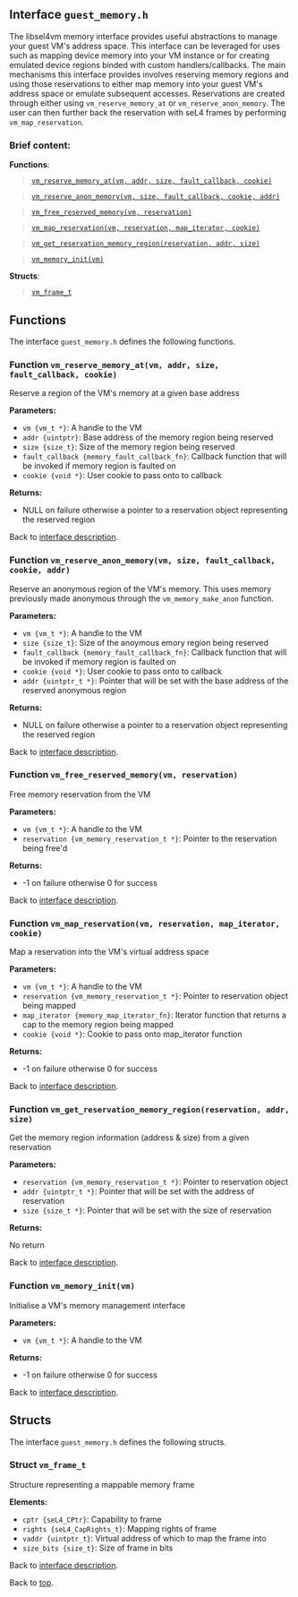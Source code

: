 <!--
     Copyright 2020, Data61
     Commonwealth Scientific and Industrial Research Organisation (CSIRO)
     ABN 41 687 119 230.

     This software may be distributed and modified according to the terms of
     the BSD 2-Clause license. Note that NO WARRANTY is provided.
     See "LICENSE_BSD2.txt" for details.

     @TAG(DATA61_BSD)
-->

## Interface `guest_memory.h`

The libsel4vm memory interface provides useful abstractions to manage your guest VM's address space.
This interface can be leveraged for uses such as mapping device memory into your VM instance
or for creating emulated device regions binded with custom handlers/callbacks.
The main mechanisms this interface provides involves reserving memory regions and using those reservations
to either map memory into your guest VM's address space or emulate subsequent accesses. Reservations
are created through either using `vm_reserve_memory_at` or `vm_reserve_anon_memory`.
The user can then further back the reservation with seL4 frames by performing `vm_map_reservation`.

### Brief content:

**Functions**:

> [`vm_reserve_memory_at(vm, addr, size, fault_callback, cookie)`](#function-vm_reserve_memory_atvm-addr-size-fault_callback-cookie)

> [`vm_reserve_anon_memory(vm, size, fault_callback, cookie, addr)`](#function-vm_reserve_anon_memoryvm-size-fault_callback-cookie-addr)

> [`vm_free_reserved_memory(vm, reservation)`](#function-vm_free_reserved_memoryvm-reservation)

> [`vm_map_reservation(vm, reservation, map_iterator, cookie)`](#function-vm_map_reservationvm-reservation-map_iterator-cookie)

> [`vm_get_reservation_memory_region(reservation, addr, size)`](#function-vm_get_reservation_memory_regionreservation-addr-size)

> [`vm_memory_init(vm)`](#function-vm_memory_initvm)



**Structs**:

> [`vm_frame_t`](#struct-vm_frame_t)


## Functions

The interface `guest_memory.h` defines the following functions.

### Function `vm_reserve_memory_at(vm, addr, size, fault_callback, cookie)`

Reserve a region of the VM's memory at a given base address

**Parameters:**

- `vm {vm_t *}`: A handle to the VM
- `addr {uintptr}`: Base address of the memory region being reserved
- `size {size_t}`: Size of the memory region being reserved
- `fault_callback {memory_fault_callback_fn}`: Callback function that will be invoked if memory region is faulted on
- `cookie {void *}`: User cookie to pass onto to callback

**Returns:**

- NULL on failure otherwise a pointer to a reservation object representing the reserved region

Back to [interface description](#module-guest_memoryh).

### Function `vm_reserve_anon_memory(vm, size, fault_callback, cookie, addr)`

Reserve an anonymous region of the VM's memory. This uses memory previously made anonymous
through the `vm_memory_make_anon` function.

**Parameters:**

- `vm {vm_t *}`: A handle to the VM
- `size {size_t}`: Size of the anoymous emory region being reserved
- `fault_callback {memory_fault_callback_fn}`: Callback function that will be invoked if memory region is faulted on
- `cookie {void *}`: User cookie to pass onto to callback
- `addr {uintptr_t *}`: Pointer that will be set with the base address of the reserved anonymous region

**Returns:**

- NULL on failure otherwise a pointer to a reservation object representing the reserved region

Back to [interface description](#module-guest_memoryh).

### Function `vm_free_reserved_memory(vm, reservation)`

Free memory reservation from the VM

**Parameters:**

- `vm {vm_t *}`: A handle to the VM
- `reservation {vm_memory_reservation_t *}`: Pointer to the reservation being free'd

**Returns:**

- -1 on failure otherwise 0 for success

Back to [interface description](#module-guest_memoryh).

### Function `vm_map_reservation(vm, reservation, map_iterator, cookie)`

Map a reservation into the VM's virtual address space

**Parameters:**

- `vm {vm_t *}`: A handle to the VM
- `reservation {vm_memory_reservation_t *}`: Pointer to reservation object being mapped
- `map_iterator {memory_map_iterator_fn}`: Iterator function that returns a cap to the memory region being mapped
- `cookie {void *}`: Cookie to pass onto map_iterator function

**Returns:**

- -1 on failure otherwise 0 for success

Back to [interface description](#module-guest_memoryh).

### Function `vm_get_reservation_memory_region(reservation, addr, size)`

Get the memory region information (address & size) from a given reservation

**Parameters:**

- `reservation {vm_memory_reservation_t *}`: Pointer to reservation object
- `addr {uintptr_t *}`: Pointer that will be set with the address of reservation
- `size {size_t *}`: Pointer that will be set with the size of reservation

**Returns:**

No return

Back to [interface description](#module-guest_memoryh).

### Function `vm_memory_init(vm)`

Initialise a VM's memory management interface

**Parameters:**

- `vm {vm_t *}`: A handle to the VM

**Returns:**

- -1 on failure otherwise 0 for success

Back to [interface description](#module-guest_memoryh).


## Structs

The interface `guest_memory.h` defines the following structs.

### Struct `vm_frame_t`

Structure representing a mappable memory frame

**Elements:**

- `cptr {seL4_CPtr}`: Capability to frame
- `rights {seL4_CapRights_t}`: Mapping rights of frame
- `vaddr {uintptr_t}`: Virtual address of which to map the frame into
- `size_bits {size_t}`: Size of frame in bits

Back to [interface description](#module-guest_memoryh).


Back to [top](#).

